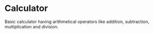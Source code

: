 # Calculator
Basic calculator having arithmetical operators like addition, subtraction, multiplication and division.
